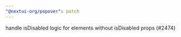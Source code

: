 ```yaml
---
"@nextui-org/popover": patch
---
```


handle isDisabled logic for elements without isDisabled props (#2474)

